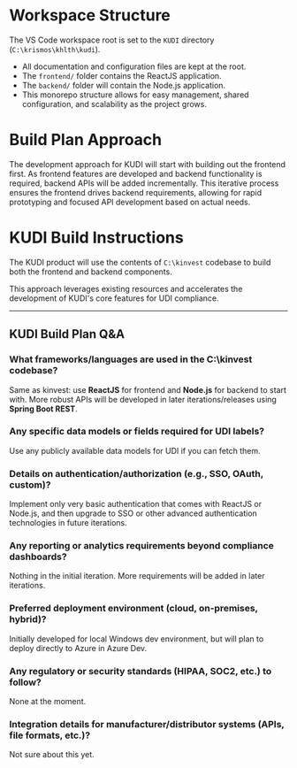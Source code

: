 # Workspace Structure

The VS Code workspace root is set to the `KUDI` directory (`C:\krismos\khlth\kudi`).

- All documentation and configuration files are kept at the root.
- The `frontend/` folder contains the ReactJS application.
- The `backend/` folder will contain the Node.js application.
- This monorepo structure allows for easy management, shared configuration, and scalability as the project grows.

# Build Plan Approach

The development approach for KUDI will start with building out the frontend first. As frontend features are developed and backend functionality is required, backend APIs will be added incrementally. This iterative process ensures the frontend drives backend requirements, allowing for rapid prototyping and focused API development based on actual needs.


# KUDI Build Instructions

The KUDI product will use the contents of `C:\kinvest` codebase to build both the frontend and backend components.

This approach leverages existing resources and accelerates the development of KUDI's core features for UDI compliance.

---

## KUDI Build Plan Q&A

### What frameworks/languages are used in the C:\kinvest codebase?
Same as kinvest: use **ReactJS** for frontend and **Node.js** for backend to start with. More robust APIs will be developed in later iterations/releases using **Spring Boot REST**.

### Any specific data models or fields required for UDI labels?
Use any publicly available data models for UDI if you can fetch them.

### Details on authentication/authorization (e.g., SSO, OAuth, custom)?
Implement only very basic authentication that comes with ReactJS or Node.js, and then upgrade to SSO or other advanced authentication technologies in future iterations.

### Any reporting or analytics requirements beyond compliance dashboards?
Nothing in the initial iteration. More requirements will be added in later iterations.

### Preferred deployment environment (cloud, on-premises, hybrid)?
Initially developed for local Windows dev environment, but will plan to deploy directly to Azure in Azure Dev.

### Any regulatory or security standards (HIPAA, SOC2, etc.) to follow?
None at the moment.

### Integration details for manufacturer/distributor systems (APIs, file formats, etc.)?
Not sure about this yet.

